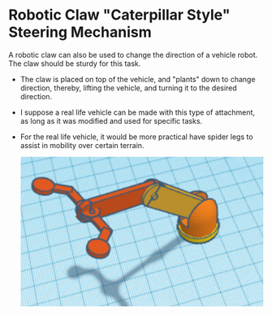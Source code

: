 # Robotic Claw "Caterpillar Style" Steering Mechanism

A robotic claw can also be used to change the direction of a vehicle robot. The claw should be sturdy for this task.

- The claw is placed on top of the vehicle, and "plants" down to change direction, thereby, lifting the vehicle, and turning it to the desired direction.
- I suppose a real life vehicle can be made with this type of attachment, as long as it was modified and used for specific tasks.
- For the real life vehicle, it would be more practical have spider legs to assist in mobility over certain terrain. 

  ![robotic claw](https://github.com/edorejel/robotics/blob/main/robotic_claw_caterpillar_steering/Screenshot%202024-11-26%20000048.png)

  
